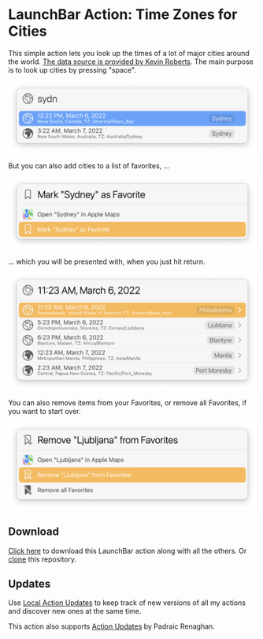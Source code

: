 # LaunchBar Action: Time Zones for Cities

This simple action lets you look up the times of a lot of major cities around the world. [The data source is provided by Kevin Roberts](https://github.com/kevinroberts/city-timezones).
The main purpose is to look up cities by pressing "space". 
 
<img src="01.png" width="600"/> 

But you can also add cities to a list of favorites, …

<img src="02.png" width="600"/> 

… which you will be presented with, when you just hit return. 

<img src="03.png" width="600"/> 

You can also remove items from your Favorites, or remove all Favorites, if you want to start over. 

<img src="04.png" width="600"/> 


## Download

[Click here](https://github.com/Ptujec/LaunchBar/archive/refs/heads/master.zip) to download this LaunchBar action along with all the others. Or [clone](https://docs.github.com/en/repositories/creating-and-managing-repositories/cloning-a-repository) this repository.

## Updates

Use [Local Action Updates](https://github.com/Ptujec/LaunchBar/tree/master/Local-Action-Updates#launchbar-action-local-action-updates) to keep track of new versions of all my actions and discover new ones at the same time. 

This action also supports [Action Updates](https://renaghan.com/launchbar/action-updates/) by Padraic Renaghan.